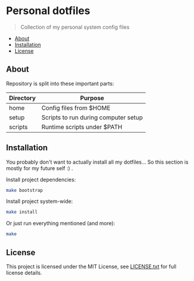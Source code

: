 # Personal dotfiles

> Collection of my personal system config files

<!-- toc -->

- [About](#about)
- [Installation](#installation)
- [License](#license)

<!-- tocstop -->

## About

Repository is split into these important parts:

| Directory | Purpose                              |
| --------- | ------------------------------------ |
| home      | Config files from $HOME              |
| setup     | Scripts to run during computer setup |
| scripts   | Runtime scripts under $PATH          |

## Installation

You probably don't want to actually install all my dotfiles...
So this section is mostly for my future self :\) .

Install project dependencies:

```bash
make bootstrap
```

Install project system-wide:

```bash
make install
```

Or just run everything mentioned (and more):

```bash
make
```

## License

This project is licensed under the MIT License, see
[LICENSE.txt](LICENSE.txt) for full license details.
